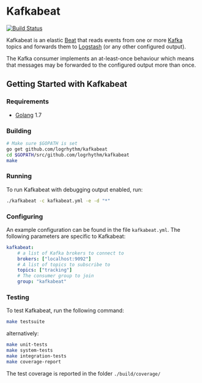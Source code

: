 # Kafkabeat

[![Build Status](https://travis-ci.org/logrhythm/kafkabeat.svg?branch=master)](https://travis-ci.org/logrhythm/kafkabeat)

Kafkabeat is an elastic [Beat](https://www.elastic.co/products/beats) that reads
events from one or more [Kafka](https://kafka.apache.org) topics and forwards them to
[Logstash](https://www.elastic.co/products/logstash) (or any other configured output).

The Kafka consumer implements an at-least-once behaviour which means that
messages may be forwarded to the configured output more than once.

## Getting Started with Kafkabeat

### Requirements

* [Golang](https://golang.org/dl/) 1.7

### Building

```sh
# Make sure $GOPATH is set
go get github.com/logrhythm/kafkabeat
cd $GOPATH/src/github.com/logrhythm/kafkabeat
make
```

### Running

To run Kafkabeat with debugging output enabled, run:

```sh
./kafkabeat -c kafkabeat.yml -e -d "*"
```

### Configuring

An example configuration can be found in the file `kafkabeat.yml`. The following
parameters are specific to Kafkabeat:

```yaml
kafkabeat:
    # a list of Kafka brokers to connect to
    brokers: ["localhost:9092"]
    # A list of topics to subscribe to
    topics: ["tracking"]
    # The consumer group to join
    group: "kafkabeat"
```

### Testing

To test Kafkabeat, run the following command:

```sh
make testsuite
```

alternatively:

```sh
make unit-tests
make system-tests
make integration-tests
make coverage-report
```

The test coverage is reported in the folder `./build/coverage/`
